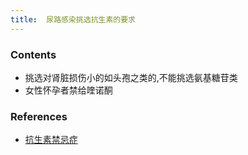 ```yaml
---
title:  尿路感染挑选抗生素的要求
--- 
```


### Contents
- 挑选对肾脏损伤小的如头孢之类的,不能挑选氨基糖苷类
- 女性怀孕者禁给喹诺酮

### References
- [抗生素禁忌症](/抗生素禁忌症)
